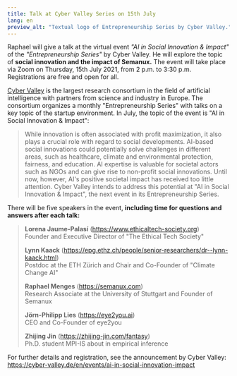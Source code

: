 ```yaml
---
title: Talk at Cyber Valley Series on 15th July
lang: en
preview_alt: "Textual logo of Entrepreneurship Series by Cyber Valley."
---
```


Raphael will give a talk at the virtual event *"AI in Social Innovation & Impact"* of the *"Entrepreneurship Series"* by Cyber Valley.
He will explore the topic of **social innovation and the impact of Semanux.**
The event will take place via Zoom on Thursday, 15th July 2021, from 2 p.m. to 3:30 p.m.
Registrations are free and open for all.

[Cyber Valley](https://cyber-valley.de) is the largest research consortium in the field of artificial intelligence with partners from science and industry in Europe.
The consortium organizes a monthly "Entrepreneurship Series" with talks on a key topic of the startup environment.
In July, the topic of the event is "AI in Social Innovation & Impact":

> While innovation is often associated with profit maximization, it also plays a crucial role with regard to social developments. AI-based social innovations could potentially solve challenges in different areas, such as healthcare, climate and environmental protection, fairness, and education. AI expertise is valuable for societal actors such as NGOs and can give rise to non-profit social innovations. Until now, however, AI's positive societal impact has received too little attention. Cyber Valley intends to address this potential at "AI in Social Innovation & Impact", the next event in its Entrepreneurship Series.

There will be five speakers in the event, **including time for questions and answers after each talk:**

> **Lorena Jaume-Palasí** (<https://www.ethicaltech-society.org>)\
> Founder and Executive Director of "The Ethical Tech Society"
>
> **Lynn Kaack** (<https://epg.ethz.ch/people/senior-researchers/dr--lynn-kaack.html>)\
> Postdoc at the ETH Zürich and Chair and Co-Founder of "Climate Change AI"
>
> **Raphael Menges** (<https://semanux.com>)\
> Research Associate at the University of Stuttgart and Founder of Semanux
>
> **Jörn-Philipp Lies** (<https://eye2you.ai>)\
> CEO and Co-Founder of eye2you
>
> **Zhijing Jin** (<https://zhijing-jin.com/fantasy>)\
> Ph.D. student MPI-IS about in empirical inference

For further details and registration, see the announcement by Cyber Valley: <https://cyber-valley.de/en/events/ai-in-social-innovation-impact>